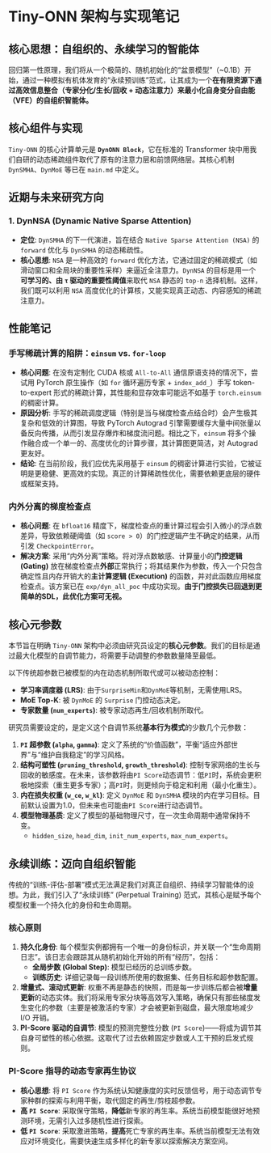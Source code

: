 # Tiny-ONN 架构与实现笔记

## 核心思想：自组织的、永续学习的智能体

回归第一性原理，我们将从一个极简的、随机初始化的“盆景模型”（~0.1B）开始，通过一种模拟有机体发育的“永续预训练”范式，让其成为一个**在有限资源下通过高效信息整合（专家分化/生长/回收 + 动态注意力）来最小化自身变分自由能（VFE）的自组织智能体。**

## 核心组件与实现

`Tiny-ONN` 的核心计算单元是 **`DynONN Block`**，它在标准的 Transformer 块中用我们自研的动态稀疏组件取代了原有的注意力层和前馈网络层。其核心机制 `DynSMHA`、`DynMoE` 等已在 `main.md` 中定义。

## 近期与未来研究方向

### 1. DynNSA (Dynamic Native Sparse Attention)

- **定位**: `DynSMHA` 的下一代演进，旨在结合 `Native Sparse Attention (NSA)` 的 `forward` 优化与 `DynSMHA` 的动态稀疏性。
- **核心思想**: `NSA` 是一种高效的 `forward` 优化方法，它通过固定的稀疏模式（如滑动窗口和全局块的重要性采样）来逼近全注意力。`DynNSA` 的目标是用一个**可学习的、由 `τ` 驱动的重要性阈值**来取代 `NSA` 静态的 `top-n` 选择机制。这样，我们既可以利用 `NSA` 高度优化的计算核，又能实现真正动态、内容感知的稀疏注意力。

## 性能笔记

### 手写稀疏计算的陷阱：`einsum` vs. `for-loop`

- **核心问题**: 在没有定制化 CUDA 核或 `All-to-All` 通信原语支持的情况下，尝试用 PyTorch 原生操作（如 `for` 循环遍历专家 + `index_add_`）手写 token-to-expert 形式的稀疏计算，其性能和显存效率可能远不如基于 `torch.einsum` 的稠密计算。
- **原因分析**: 手写的稀疏调度逻辑（特别是当与梯度检查点结合时）会产生极其复杂和低效的计算图，导致 PyTorch Autograd 引擎需要缓存大量中间张量以备反向传播，从而引发显存爆炸和梯度流问题。相比之下，`einsum` 将多个操作融合成一个单一的、高度优化的计算步骤，其计算图更简洁，对 Autograd 更友好。
- **结论**: 在当前阶段，我们应优先采用基于 `einsum` 的稠密计算进行实验，它被证明是更稳健、更高效的实现。真正的计算稀疏性优化，需要依赖更底层的硬件或框架支持。

### 内外分离的梯度检查点

- **核心问题**: 在 `bfloat16` 精度下，梯度检查点的重计算过程会引入微小的浮点数差异，导致依赖硬阈值（如 `score > 0`）的门控逻辑产生不确定的结果，从而引发 `CheckpointError`。
- **解决方案**: 采用“内外分离”策略。将对浮点数敏感、计算量小的**门控逻辑 (Gating)** 放在梯度检查点**外部**正常执行；将其结果作为参数，传入一个只包含确定性且内存开销大的**主计算逻辑 (Execution)** 的函数，并对此函数应用梯度检查点。该方案已在 `exp/dyn_all_poc` 中成功实现。**由于门控损失已回退到更简单的SDL，此优化方案可无视。**

## 核心元参数

本节旨在明确 `Tiny-ONN` 架构中必须由研究员设定的**核心元参数**。我们的目标是通过最大化模型的自调节能力，将需要手动调整的参数数量降至最低。

以下传统超参数已被模型的内在动态机制所取代或可以被动态控制：

- **学习率调度器 (LRS)**: 由于`SurpriseMin`和`DynMoE`等机制，无需使用LRS。
- **MoE Top-K**: 被 `DynMoE` 的 `Surprise` 门控动态决定。
- **专家数量 (`num_experts`)**: 被专家动态再生/回收机制所取代。

研究员需要设定的，是定义这个自调节系统**基本行为模式**的少数几个元参数：

1. **`PI` 超参数 (`alpha`, `gamma`)**: 定义了系统的“价值函数”，平衡“适应外部世界”与“维护自我稳定”的学习风格。
2. **结构可塑性 (`pruning_threshold`, `growth_threshold`)**: 控制专家网络的生长与回收的敏感度。在未来，该参数将由`PI Score`动态调节：低`PI`时，系统会更积极地探索（重生更多专家）；高`PI`时，则更倾向于稳定和利用（最小化重生）。
3. **内在损失权重 (`w_ce`, `w_kl`)**: 定义 `DynMoE` 和 `DynSMHA` 模块的内在学习目标。目前默认设置为1.0，但未来也可能由`PI Score`进行动态调节。
4. **模型物理基质**: 定义了模型的基础物理尺寸，在一次生命周期中通常保持不变。
    - `hidden_size`, `head_dim`, `init_num_experts`, `max_num_experts`。

## 永续训练：迈向自组织智能

传统的“训练-评估-部署”模式无法满足我们对真正自组织、持续学习智能体的设想。为此，我们引入了“永续训练” (Perpetual Training) 范式，其核心是赋予每个模型权重一个持久化的身份和生命周期。

### 核心原则

1. **持久化身份**: 每个模型实例都拥有一个唯一的身份标识，并关联一个“生命周期日志”。该日志会跟踪其从随机初始化开始的所有“经历”，包括：
    - **全局步数 (Global Step)**: 模型已经历的总训练步数。
    - **训练历史**: 详细记录每一段训练所使用的数据集、任务目标和超参数配置。
2. **增量式、滚动式更新**: 权重不再是静态的快照，而是每一步训练后都会被**增量更新**的动态实体。我们将采用专家分块等高效写入策略，确保只有那些梯度发生变化的参数（主要是被激活的专家）才会被更新到磁盘，最大限度地减少 I/O 开销。
3. **PI-Score 驱动的自调节**: 模型的预测完整性分数 (`PI Score`)——将成为调节其自身可塑性的核心依据。这取代了过去依赖固定步数或人工干预的启发式规则。

### PI-Score 指导的动态专家再生协议

- **核心思想**: 将 `PI Score` 作为系统认知健康度的实时反馈信号，用于动态调节专家种群的探索与利用平衡，取代固定的再生/剪枝超参数。
- **高 `PI Score`**: 采取保守策略，**降低**新专家的再生率。系统当前模型能很好地预测环境，无需引入过多随机性进行探索。
- **低 `PI Score`**: 采取激进策略，**提高**死亡专家的再生率。系统当前模型无法有效应对环境变化，需要快速生成多样化的新专家以探索解决方案空间。
